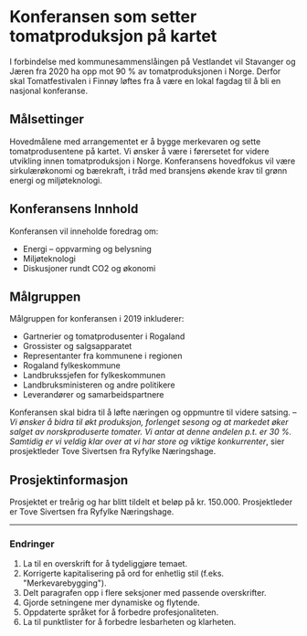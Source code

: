 # Konferansen som setter tomatproduksjon på kartet

I forbindelse med kommunesammenslåingen på Vestlandet vil Stavanger og Jæren fra 2020 ha opp mot 90 % av tomatproduksjonen i Norge. Derfor skal Tomatfestivalen i Finnøy løftes fra å være en lokal fagdag til å bli en nasjonal konferanse.

## Målsettinger

Hovedmålene med arrangementet er å bygge merkevaren og sette tomatprodusentene på kartet. Vi ønsker å være i førersetet for videre utvikling innen tomatproduksjon i Norge. Konferansens hovedfokus vil være sirkulærøkonomi og bærekraft, i tråd med bransjens økende krav til grønn energi og miljøteknologi.

## Konferansens Innhold

Konferansen vil inneholde foredrag om:

- Energi – oppvarming og belysning
- Miljøteknologi
- Diskusjoner rundt CO2 og økonomi

## Målgruppen

Målgruppen for konferansen i 2019 inkluderer:
- Gartnerier og tomatprodusenter i Rogaland
- Grossister og salgsapparatet
- Representanter fra kommunene i regionen
- Rogaland fylkeskommune
- Landbrukssjefen for fylkeskommunen
- Landbruksministeren og andre politikere
- Leverandører og samarbeidspartnere

Konferansen skal bidra til å løfte næringen og oppmuntre til videre satsing. – _Vi ønsker å bidra til økt produksjon, forlenget sesong og at markedet øker salget av norskproduserte tomater. Vi antar at denne andelen p.t. er 30 %. Samtidig er vi veldig klar over at vi har store og viktige konkurrenter_, sier prosjektleder Tove Sivertsen fra Ryfylke Næringshage.

## Prosjektinformasjon

Prosjektet er treårig og har blitt tildelt et beløp på kr. 150.000. Prosjektleder er Tove Sivertsen fra Ryfylke Næringshage.

---

### Endringer

1. La til en overskrift for å tydeliggjøre temaet.
2. Korrigerte kapitalisering på ord for enhetlig stil (f.eks. "Merkevarebygging").
3. Delt paragrafen opp i flere seksjoner med passende overskrifter.
4. Gjorde setningene mer dynamiske og flytende.
5. Oppdaterte språket for å forbedre profesjonaliteten.
6. La til punktlister for å forbedre lesbarheten og klarheten.